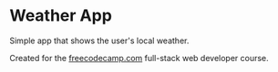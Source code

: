 # Weather App

Simple app that shows the user's local weather.

Created for the [freecodecamp.com](http://freecodecamp.com/) full-stack web developer course.

